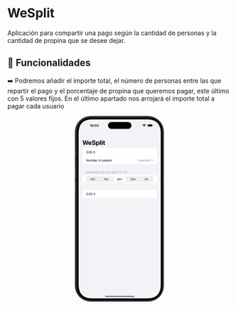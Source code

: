 # WeSplit

Aplicación para compartir una pago según la cantidad de personas y la cantidad de propina que se desee dejar.

## 🚀 Funcionalidades
➡️ Podremos añadir el importe total, el número de personas entre las que repartir el pago y el porcentaje de propina que queremos pagar, este último con 5 valores fijos.
En el último apartado nos arrojará el importe total a pagar cada usuario

<p align="center">
    <img src="WeSplit.png" alt="Captura de pantalla de aplicación WeSplit" width="200" style="border-radius: 35px;">
</p>